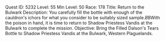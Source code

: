 Quest ID: 5232
Level: 55
Min Level: 50
Race: 178
Title: Return to the Bulwark
Description: You carefully fill the bottle with enough of the cauldron's ichors for what you consider to be suitably sized sample.$B$BWith the poison in hand, it is time to return to Shadow Priestess Vandis at the Bulwark to complete the mission.
Objective: Bring the Filled Dalson's Tears Bottle to Shadow Priestess Vandis at the Bulwark, Western Plaguelands.
